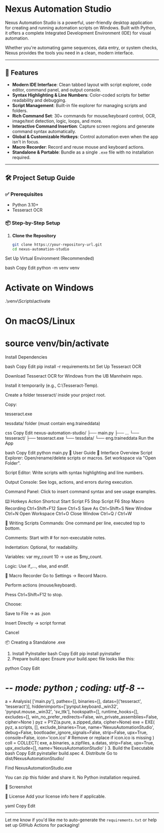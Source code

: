 # Nexus Automation Studio

Nexus Automation Studio is a powerful, user-friendly desktop application for creating and running automation scripts on Windows. Built with Python, it offers a complete Integrated Development Environment (IDE) for visual automation.

Whether you're automating game sequences, data entry, or system checks, Nexus provides the tools you need in a clean, modern interface.

---

## 🚀 Features

- **Modern IDE Interface**: Clean tabbed layout with script explorer, code editor, command panel, and output console.
- **Syntax Highlighting & Line Numbers**: Color-coded scripts for better readability and debugging.
- **Script Management**: Built-in file explorer for managing scripts and folders.
- **Rich Command Set**: 30+ commands for mouse/keyboard control, OCR, image/text detection, logic, loops, and more.
- **Interactive Command Insertion**: Capture screen regions and generate command syntax automatically.
- **Global & Customizable Hotkeys**: Control automation even when the app isn't in focus.
- **Macro Recorder**: Record and reuse mouse and keyboard actions.
- **Standalone & Portable**: Bundle as a single `.exe` file with no installation required.

---

## 🛠️ Project Setup Guide

### ✅ Prerequisites

- Python 3.10+
- Tesseract OCR

### 📦 Step-by-Step Setup

1. **Clone the Repository**

   ```bash
   git clone https://your-repository-url.git
   cd nexus-automation-studio
Set Up Virtual Environment (Recommended)

bash
Copy
Edit
python -m venv venv

# Activate on Windows
.\venv\Scripts\activate

# On macOS/Linux
# source venv/bin/activate
Install Dependencies

bash
Copy
Edit
pip install -r requirements.txt
Set Up Tesseract OCR

Download Tesseract OCR for Windows from the UB Mannheim repo.

Install it temporarily (e.g., C:\Tesseract-Temp).

Create a folder tesseract/ inside your project root.

Copy:

tesseract.exe

tessdata/ folder (must contain eng.traineddata)

css
Copy
Edit
nexus-automation-studio/
├── main.py
├── ...
└── tesseract/
    ├── tesseract.exe
    └── tessdata/
        └── eng.traineddata
Run the App

bash
Copy
Edit
python main.py
📘 User Guide
🧭 Interface Overview
Script Explorer: Open/rename/delete scripts or macros. Set workspace via "Open Folder".

Script Editor: Write scripts with syntax highlighting and line numbers.

Output Console: See logs, actions, and errors during execution.

Command Panel: Click to insert command syntax and see usage examples.

⌨️ Hotkeys
Action	Shortcut
Start Script	F5
Stop Script	F6
Stop Macro Recording	Ctrl+Shift+F12
Save	Ctrl+S
Save As	Ctrl+Shift+S
New Window	Ctrl+N
Open Workspace	Ctrl+O
Close Window	Ctrl+Q / Ctrl+W

🧾 Writing Scripts
Commands: One command per line, executed top to bottom.

Comments: Start with # for non-executable notes.

Indentation: Optional, for readability.

Variables: var my_count 10 → use as $my_count.

Logic: Use if_..., else, and endif.

🎥 Macro Recorder
Go to Settings → Record Macro.

Perform actions (mouse/keyboard).

Press Ctrl+Shift+F12 to stop.

Choose:

Save to File → as .json

Insert Directly → script format

Cancel

📦 Creating a Standalone .exe
1. Install PyInstaller
bash
Copy
Edit
pip install pyinstaller
2. Prepare build.spec
Ensure your build.spec file looks like this:

python
Copy
Edit
# -*- mode: python ; coding: utf-8 -*-
a = Analysis(
    ['main.py'],
    pathex=[],
    binaries=[],
    datas=[('tesseract', 'tesseract')],
    hiddenimports=['pynput.keyboard._win32', 'pynput.mouse._win32', 'sv_ttk'],
    hookspath=[],
    runtime_hooks=[],
    excludes=[],
    win_no_prefer_redirects=False,
    win_private_assemblies=False,
    cipher=None
)
pyz = PYZ(a.pure, a.zipped_data, cipher=None)
exe = EXE(
    pyz,
    a.scripts,
    [],
    exclude_binaries=True,
    name='NexusAutomationStudio',
    debug=False,
    bootloader_ignore_signals=False,
    strip=False,
    upx=True,
    console=False,
    icon='icon.ico'  # Remove or replace if icon.ico is missing
)
coll = COLLECT(
    exe,
    a.binaries,
    a.zipfiles,
    a.datas,
    strip=False,
    upx=True,
    upx_exclude=[],
    name='NexusAutomationStudio'
)
3. Build the Executable
bash
Copy
Edit
pyinstaller build.spec
4. Distribute
Go to dist/NexusAutomationStudio/

Find NexusAutomationStudio.exe

You can zip this folder and share it. No Python installation required.

📸 Screenshot
<!-- You can upload a screenshot to Imgur and replace the link below -->

📄 License
Add your license info here if applicable.

yaml
Copy
Edit

---

Let me know if you'd like me to auto-generate the `requirements.txt` or help set up GitHub Actions for packaging!